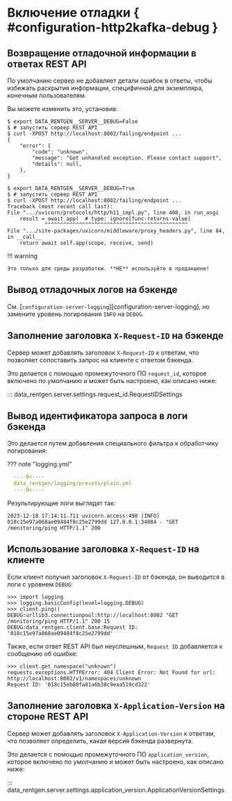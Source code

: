 # Включение отладки { #configuration-http2kafka-debug }

## Возвращение отладочной информации в ответах REST API

По умолчанию сервер не добавляет детали ошибок в ответы, чтобы избежать раскрытия информации, специфичной для экземпляра, конечным пользователям.

Вы можете изменить это, установив:

```console
$ export DATA_RENTGEN__SERVER__DEBUG=False
$ # запустить сервер REST API
$ curl -XPOST http://localhost:8002/failing/endpoint ...
{
    "error": {
        "code": "unknown",
        "message": "Got unhandled exception. Please contact support",
        "details": null,
    },
}
```

```console
$ export DATA_RENTGEN__SERVER__DEBUG=True
$ # запустить сервер REST API
$ curl -XPOST http://localhost:8002/failing/endpoint ...
Traceback (most recent call last):
File ".../uvicorn/protocols/http/h11_impl.py", line 408, in run_asgi
    result = await app(  # type: ignore[func-returns-value]
            ^^^^^^^^^^^^^^^^^^^^^^^^^^^^^^^^^^^^^^^^^^^^^^
File ".../site-packages/uvicorn/middleware/proxy_headers.py", line 84, in __call__
    return await self.app(scope, receive, send)
```

!!! warning

    Это только для среды разработки. **НЕ** используйте в продакшене!

## Вывод отладочных логов на бэкенде

См. [`configuration-server-logging`][configuration-server-logging], но замените уровень логирования `INFO` на `DEBUG`.

## Заполнение заголовка `X-Request-ID` на бэкенде

Сервер может добавлять заголовок `X-Request-ID` к ответам, что позволяет сопоставить запрос на клиенте с ответом бэкенда.

Это делается с помощью промежуточного ПО `request_id`, которое включено по умолчанию и может быть настроено, как описано ниже:

::: data_rentgen.server.settings.request_id.RequestIDSettings

## Вывод идентификатора запроса в логи бэкенда

Это делается путем добавления специального фильтра к обработчику логирования:

??? note "logging.yml"

  ```yaml hl_lines="6-12 23-24 35"
    ----8<----
    data_rentgen/logging/presets/plain.yml
    ----8<----
  ```

Результирующие логи выглядят так:

```text
2023-12-18 17:14:11.711 uvicorn.access:498 [INFO] 018c15e97a068ae09484f8c25e2799dd 127.0.0.1:34884 - "GET /monitoring/ping HTTP/1.1" 200
```

## Использование заголовка `X-Request-ID` на клиенте

Если клиент получил заголовок `X-Request-ID` от бэкенда, он выводится в логи с уровнем `DEBUG`:

```pycon
>>> import logging
>>> logging.basicConfig(level=logging.DEBUG)
>>> client.ping()
DEBUG:urllib3.connectionpool:http://localhost:8002 "GET /monitoring/ping HTTP/1.1" 200 15
DEBUG:data_rentgen.client.base:Request ID: '018c15e97a068ae09484f8c25e2799dd'
```

Также, если ответ REST API был неуспешным, `Request ID` добавляется к сообщению об ошибке:

```pycon
>>> client.get_namespace("unknown")
requests.exceptions.HTTPError: 404 Client Error: Not Found for url: http://localhost:8002/v1/namespaces/unknown
Request ID: '018c15eb80fa81a6b38c9eaa519cd322'
```

## Заполнение заголовка `X-Application-Version` на стороне REST API

Сервер может добавлять заголовок `X-Application-Version` к ответам, что позволяет определить, какая версия бэкенда развернута.

Это делается с помощью промежуточного ПО `application_version`, которое включено по умолчанию и может быть настроено, как описано ниже:

::: data_rentgen.server.settings.application_version.ApplicationVersionSettings
